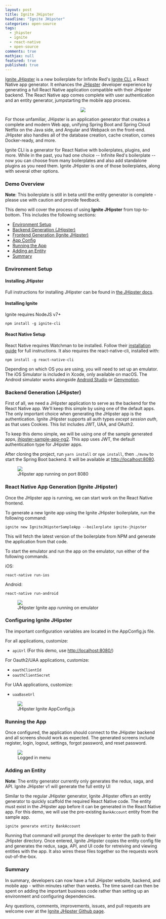 ```yaml
---
layout: post
title: Ignite JHipster
headline: "Ignite JHipster"
categories: open-source
tags: 
  - jhipster
  - ignite
  - react-native
  - open-source
comments: true
mathjax: null
featured: true
published: true
---
```


[Ignite JHipster](https://github.com/ruddell/ignite-jhipster/) is a new boilerplate for Infinite Red's [Ignite CLI](https://infinite.red/ignite), a React Native app generator.  It enhances the [JHipster](https://jhipster.github.io/) developer experience by generating a full React Native application compatible with their JHipster backend.  The React Native app comes complete with user authentication and an entity generator, jumpstarting the mobile app process.

<div style="text-align:center"><img src="{{ site.url }}/images/ignite-jhipster/logo.png" /></div>

For those unfamiliar, JHipster is an application generator that creates a complete and modern Web app, unifying Spring Boot and Spring Cloud Netflix on the Java side, and Angular and Webpack on the front-end. JHipster also handles all of the database creation, cache creation, comes Docker-ready, and more.

Ignite CLI is a generator for React Native with boilerplates, plugins, and more. While in the past, you had one choice -- Infinite Red's boilerplate -- now you can choose from many boilerplates and also add standalone plugins as you need them.  Ignite JHipster is one of those boilerplates, along with several other options.

### Demo Overview

**Note**: This boilerplate is still in beta until the entity generator is complete - please use with caution and provide feedback.

This demo will cover the process of using **Ignite JHipster** from top-to-bottom.  This includes the following sections:

 - [Environment Setup](#env)
 - [Backend Generation (JHipster)](#backend)
 - [Frontend Generation (Ignite JHipster)](#frontend)
 - [App Config](#config)
 - [Running the App](#running)
 - [Adding an Entity](#entity)
 - [Summary](#summary)

### <a name="env"></a>Environment Setup

#### Installing JHipster

Full instructions for installing JHipster can be found in [the JHipster docs](https://jhipster.github.io/installation/).

#### Installing Ignite

Ignite requires NodeJS v7+

```
npm install -g ignite-cli
```

#### React Native Setup

React Native requires Watchman to be installed.  Follow their [installation guide](https://facebook.github.io/watchman/docs/install.html) for full instructions.  It also requires the react-native-cli, installed with:

```
npm install -g react-native-cli
```

Depending on which OS you are using, you will need to set up an emulator.  The iOS Simulator is included in Xcode, only available on macOS.  The Android simulator works alongside [Android Studio](https://developer.android.com/studio/run/managing-avds.html) or [Genymotion](https://www.genymotion.com/).

### <a name="backend"></a>Backend Generation (JHipster)

First of all, we need a JHipster application to serve as the backend for the React Native app.  We'll keep this simple by using one of the default apps.  The only important choice when generating the JHipster app is the authentication.  Ignite JHipster supports all auth types *except session auth*, as that uses Cookies.  This list includes JWT, UAA, and OAuth2.

To keep this demo simple, we will be using one of the sample generated apps, [jhipster-sample-app-ng2](https://github.com/jhipster/jhipster-sample-app-ng2). This app uses JWT, the default authentication type for JHipster apps.

After cloning the project, run `yarn install` or `npm install`, then `./mvnw` to start the Spring Boot backend.  It will be available at [http://localhost:8080](http://localhost:8080).

<figure>
	<a href="{{ site.url }}/images/ignite-jhipster/jhipster-backend.jpg"><img src="{{ site.url }}/images/ignite-jhipster/jhipster-backend.jpg"></a>
	<figcaption>JHipster app running on port 8080</figcaption>
</figure>

### <a name="frontend"></a>React Native App Generation (Ignite JHipster)

Once the JHipster app is running, we can start work on the React Native frontend.

To generate a new Ignite app using the Ignite JHipster boilerplate, run the following command:

```
ignite new IgniteJHipsterSampleApp --boilerplate ignite-jhipster
```

This will fetch the latest version of the boilerplate from NPM and generate the application from that code.

To start the emulator and run the app on the emulator, run either of the following commands.

iOS:
```
react-native run-ios
```
Android:
```
react-native run-android
```

<figure>
	<a href="{{ site.url }}/images/ignite-jhipster/app-home.png"><img src="{{ site.url }}/images/ignite-jhipster/app-home.png"></a>
	<figcaption>JHipster Ignite app running on emulator</figcaption>
</figure>

### <a name="config"></a>Configuring Ignite JHipster

The important configuration variables are located in the AppConfig.js file.

For all applications, customize:
 - `apiUrl` (For this demo, use [http://localhost:8080/](http://localhost:8080/))

For Oauth2/UAA applications, customize:
 - `oauthClientId`
 - `oauthClientSecret`

For UAA applications, customize:
 - `uaaBaseUrl`

<figure>
	<a href="{{ site.url }}/images/ignite-jhipster/app-config.png"><img src="{{ site.url }}/images/ignite-jhipster/app-config.png"></a>
	<figcaption>JHipster Ignite AppConfig.js</figcaption>
</figure>

### <a name="running"></a>Running the App

Once configured, the application should connect to the JHipster backend and all screens should work as expected.  The generated screens include register, login, logout, settings, forgot password, and reset password.

<figure>
	<a href="{{ site.url }}/images/ignite-jhipster/screens.png"><img src="{{ site.url }}/images/ignite-jhipster/screens.png"></a>
	<figcaption>Logged in menu</figcaption>
</figure>

### <a name="entity"></a>Adding an Entity

**Note**: The entity generator currently only generates the redux, saga, and API.  Ignite JHipster v1 will generate the full entity UI

Similar to the regular JHipster generator, Ignite JHipster offers an entity generator to quickly scaffold the required React Native code.  The entity must exist in the JHipster app before it can be generated in the React Native app.  For this demo, we will use the pre-existing `BankAccount` entity from the sample app.

```
ignite generate entity BankAccount
```

Running that command will prompt the developer to enter the path to their JHipster directory.  Once entered, Ignite JHipster copies the entity config file and generates the redux, saga, API, and UI code for retreiving and viewing entities with the app.  It also wires these files together so the requests work out-of-the-box.

### <a name="summary"></a>Summary

In summary, developers can now have a full JHipster website, backend, and mobile app - within minutes rather than weeks.  The time saved can then be spent on adding the important business code rather than setting up an environment and configuring dependencies.

Any questions, comments, improvements, issues, and pull requests are welcome over at the [Ignite JHipster Github page](https://github.com/ruddell/ignite-jhipster/).